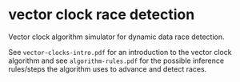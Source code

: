 # vector clock race detection

Vector clock algorithm simulator for dynamic data race detection.

See `vector-clocks-intro.pdf` for an introduction to the vector clock algorithm and see `algorithm-rules.pdf` for the possible inference rules/steps the algorithm uses to advance and detect races.
